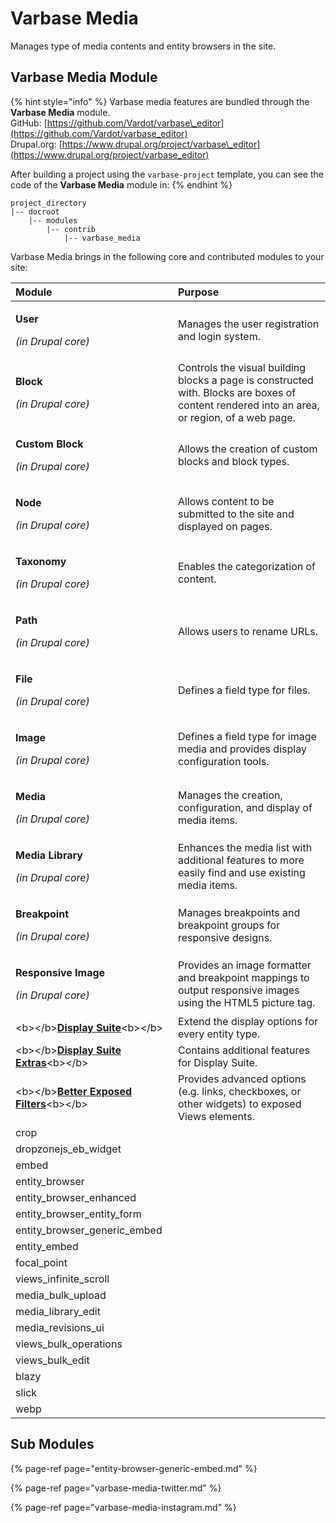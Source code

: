 # Varbase Media

Manages type of media contents and entity browsers in the site.

## Varbase Media Module

{% hint style="info" %}
Varbase media features are bundled through the **Varbase Media** module.  
GitHub: [https://github.com/Vardot/varbase\_editor](https://github.com/Vardot/varbase_editor)  
Drupal.org: [https://www.drupal.org/project/varbase\_editor](https://www.drupal.org/project/varbase_editor) 

After building a project using the `varbase-project` template, you can see the code of the **Varbase Media** module in:
{% endhint %}

```text
project_directory
|-- docroot
    |-- modules
        |-- contrib
            |-- varbase_media
```

Varbase Media brings in the following core and contributed modules to your site:

<table>
  <thead>
    <tr>
      <th style="text-align:left">Module</th>
      <th style="text-align:left">Purpose</th>
    </tr>
  </thead>
  <tbody>
    <tr>
      <td style="text-align:left">
        <p><b>User</b>
        </p>
        <p><em>(in Drupal core)</em>
        </p>
      </td>
      <td style="text-align:left">Manages the user registration and login system.</td>
    </tr>
    <tr>
      <td style="text-align:left">
        <p><b>Block</b>
        </p>
        <p><em>(in Drupal core)</em>
        </p>
      </td>
      <td style="text-align:left">Controls the visual building blocks a page is constructed with. Blocks
        are boxes of content rendered into an area, or region, of a web page.</td>
    </tr>
    <tr>
      <td style="text-align:left">
        <p><b>Custom Block</b>
        </p>
        <p><em>(in Drupal core)</em>
        </p>
      </td>
      <td style="text-align:left">Allows the creation of custom blocks and block types.</td>
    </tr>
    <tr>
      <td style="text-align:left">
        <p><b>Node</b>
        </p>
        <p><em>(in Drupal core)</em>
        </p>
      </td>
      <td style="text-align:left">Allows content to be submitted to the site and displayed on pages.</td>
    </tr>
    <tr>
      <td style="text-align:left">
        <p><b>Taxonomy</b>
        </p>
        <p><em>(in Drupal core)</em>
        </p>
      </td>
      <td style="text-align:left">Enables the categorization of content.</td>
    </tr>
    <tr>
      <td style="text-align:left">
        <p><b>Path</b>
        </p>
        <p><em>(in Drupal core)</em>
        </p>
      </td>
      <td style="text-align:left">Allows users to rename URLs.</td>
    </tr>
    <tr>
      <td style="text-align:left">
        <p><b>File</b>
        </p>
        <p><em>(in Drupal core)</em>
        </p>
      </td>
      <td style="text-align:left">Defines a field type for files.</td>
    </tr>
    <tr>
      <td style="text-align:left">
        <p><b>Image</b>
        </p>
        <p><em>(in Drupal core)</em>
        </p>
      </td>
      <td style="text-align:left">Defines a field type for image media and provides display configuration
        tools.</td>
    </tr>
    <tr>
      <td style="text-align:left">
        <p><b>Media</b>
        </p>
        <p><em>(in Drupal core)</em>
        </p>
      </td>
      <td style="text-align:left">Manages the creation, configuration, and display of media items.</td>
    </tr>
    <tr>
      <td style="text-align:left">
        <p><b>Media Library</b>
        </p>
        <p><em>(in Drupal core)</em>
        </p>
      </td>
      <td style="text-align:left">Enhances the media list with additional features to more easily find and
        use existing media items.</td>
    </tr>
    <tr>
      <td style="text-align:left">
        <p><b>Breakpoint</b>
        </p>
        <p><em>(in Drupal core)</em>
        </p>
      </td>
      <td style="text-align:left">Manages breakpoints and breakpoint groups for responsive designs.</td>
    </tr>
    <tr>
      <td style="text-align:left">
        <p><b>Responsive Image</b>
        </p>
        <p><em>(in Drupal core)</em>
        </p>
      </td>
      <td style="text-align:left">Provides an image formatter and breakpoint mappings to output responsive
        images using the HTML5 picture tag.</td>
    </tr>
    <tr>
      <td style="text-align:left">&lt;b&gt;&lt;/b&gt;<a href="https://www.drupal.org/project/ds"><b>Display Suite</b></a>&lt;b&gt;&lt;/b&gt;</td>
      <td
      style="text-align:left">Extend the display options for every entity type.</td>
    </tr>
    <tr>
      <td style="text-align:left">&lt;b&gt;&lt;/b&gt;<a href="https://www.drupal.org/project/ds"><b>Display Suite Extras</b></a>&lt;b&gt;&lt;/b&gt;</td>
      <td
      style="text-align:left">Contains additional features for Display Suite.</td>
    </tr>
    <tr>
      <td style="text-align:left">&lt;b&gt;&lt;/b&gt;<a href="https://www.drupal.org/project/better_exposed_filters"><b>Better Exposed Filters</b></a>&lt;b&gt;&lt;/b&gt;</td>
      <td
      style="text-align:left">Provides advanced options (e.g. links, checkboxes, or other widgets) to
        exposed Views elements.</td>
    </tr>
    <tr>
      <td style="text-align:left">crop</td>
      <td style="text-align:left"></td>
    </tr>
    <tr>
      <td style="text-align:left">dropzonejs_eb_widget</td>
      <td style="text-align:left"></td>
    </tr>
    <tr>
      <td style="text-align:left">embed</td>
      <td style="text-align:left"></td>
    </tr>
    <tr>
      <td style="text-align:left">entity_browser</td>
      <td style="text-align:left"></td>
    </tr>
    <tr>
      <td style="text-align:left">entity_browser_enhanced</td>
      <td style="text-align:left"></td>
    </tr>
    <tr>
      <td style="text-align:left">entity_browser_entity_form</td>
      <td style="text-align:left"></td>
    </tr>
    <tr>
      <td style="text-align:left">entity_browser_generic_embed</td>
      <td style="text-align:left"></td>
    </tr>
    <tr>
      <td style="text-align:left">entity_embed</td>
      <td style="text-align:left"></td>
    </tr>
    <tr>
      <td style="text-align:left">focal_point</td>
      <td style="text-align:left"></td>
    </tr>
    <tr>
      <td style="text-align:left">views_infinite_scroll</td>
      <td style="text-align:left"></td>
    </tr>
    <tr>
      <td style="text-align:left">media_bulk_upload</td>
      <td style="text-align:left"></td>
    </tr>
    <tr>
      <td style="text-align:left">media_library_edit</td>
      <td style="text-align:left"></td>
    </tr>
    <tr>
      <td style="text-align:left">media_revisions_ui</td>
      <td style="text-align:left"></td>
    </tr>
    <tr>
      <td style="text-align:left">views_bulk_operations</td>
      <td style="text-align:left"></td>
    </tr>
    <tr>
      <td style="text-align:left">views_bulk_edit</td>
      <td style="text-align:left"></td>
    </tr>
    <tr>
      <td style="text-align:left">blazy</td>
      <td style="text-align:left"></td>
    </tr>
    <tr>
      <td style="text-align:left">slick</td>
      <td style="text-align:left"></td>
    </tr>
    <tr>
      <td style="text-align:left">webp</td>
      <td style="text-align:left"></td>
    </tr>
  </tbody>
</table>

## Sub Modules

{% page-ref page="entity-browser-generic-embed.md" %}

{% page-ref page="varbase-media-twitter.md" %}

{% page-ref page="varbase-media-instagram.md" %}








